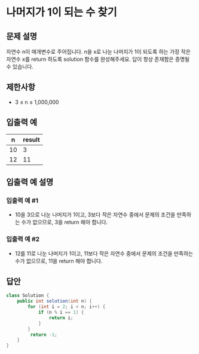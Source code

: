 # 나머지가 1이 되는 수 찾기
## 문제 설명
자연수 n이 매개변수로 주어집니다. n을 x로 나눈 나머지가 1이 되도록 하는 가장 작은 자연수 x를 return 하도록 solution 함수를 완성해주세요. 답이 항상 존재함은 증명될 수 있습니다.

## 제한사항
- 3 ≤ n ≤ 1,000,000
## 입출력 예
|n|result|
|---|---|
|10|3|
|12|11|
## 입출력 예 설명
### 입출력 예 #1

- 10을 3으로 나눈 나머지가 1이고, 3보다 작은 자연수 중에서 문제의 조건을 만족하는 수가 없으므로, 3을 return 해야 합니다.

### 입출력 예 #2

- 12를 11로 나눈 나머지가 1이고, 11보다 작은 자연수 중에서 문제의 조건을 만족하는 수가 없으므로, 11을 return 해야 합니다.

## 답안
```java
class Solution {
    public int solution(int n) {
        for (int i = 2; i < n; i++) {
            if (n % i == 1) {
                return i;
            }
        }
         return -1;
    }
}
```
